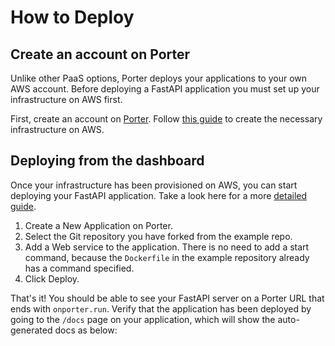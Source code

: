 # How to Deploy

## Create an account on Porter

Unlike other PaaS options, Porter deploys your applications to your own AWS account. Before deploying a FastAPI application you must set up your infrastructure on AWS first.

First, create an account on [Porter](https://dashboard.getporter.dev). Follow [this guide](/standard/getting-started/provisioning-on-aws) to create the necessary infrastructure on AWS.

## Deploying from the dashboard
Once your infrastructure has been provisioned on AWS, you can start deploying your FastAPI application. Take a look here for a more [detailed guide](https://docs.porter.run/standard/getting-started/deploy-overview).

1. Create a New Application on Porter.
2. Select the Git repository you have forked from the example repo.
3. Add a Web service to the application. There is no need to add a start command, because the `Dockerfile` in the example repository already has a command specified.
4. Click Deploy.

That's it! You should be able to see your FastAPI server on a Porter URL that ends with `onporter.run`. Verify that the application has been deployed by going to the `/docs` page on your application, which will show the auto-generated docs as below:
